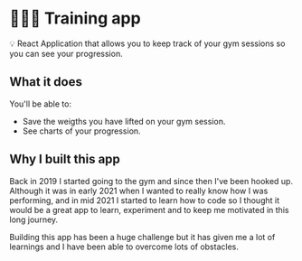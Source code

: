 # 🏋🏻‍♀️ Training app

💡 React Application that allows you to keep track of your gym sessions so you can see your progression.  



## What it does

You'll be able to:  

- Save the weigths you have lifted on your gym session.
- See charts of your progression.



<!---
## How it was built

The technologies I used to build this app are:

- NodeJs
- Typescript
- React
- Docker
- PostgreSQL

I have used hexagonal architecture to write clean code and I have tried to follow the SOLID principles as much as possible.
-->


## Why I built this app

Back in 2019 I started going to the gym and since then I've been hooked up. 
Although it was in early 2021 when I wanted to really know how I was performing, 
and in mid 2021 I started to learn how to code so I thought it would be a great app to learn, experiment and to keep me motivated in this long journey.  

Building this app has been a huge challenge but it has given me a lot of learnings and I have been able to overcome lots of obstacles.
